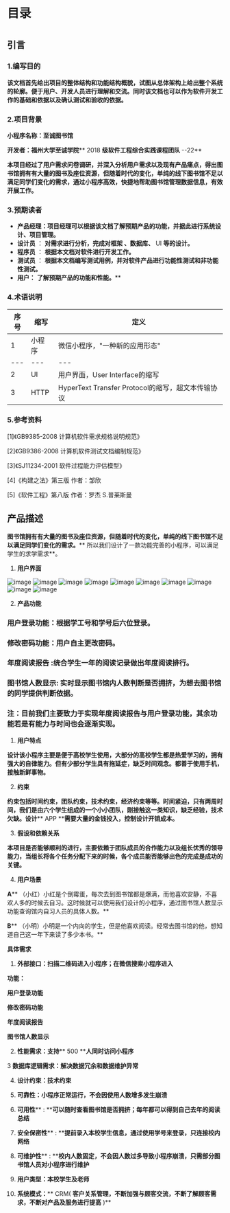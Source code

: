 # 目录

#


## 引言

###



### 1.编写目的

**该文档首先给出项目的整体结构和功能结构概貌，试图从总体架构上给出整个系统的轮廓。便于用户、开发人员进行理解和交流。同时该文档也可以作为软件开发工作的基础和依据以及确认测试和验收的依据。**

###



### 2.项目背景

**小程序名称：至诚图书馆**

**开发者：福州大学至诚学院**** 2018 ****级软件工程综合实践课程团队**** --22**

**本项目经过了用户需求问卷调研，并深入分析用户需求以及现有产品痛点，得出图书馆拥有有大量的图书及座位资源，但随着时代的变化，单纯的线下图书馆不足以满足同学们变化的需求，通过小程序高效，快捷地帮助图书馆管理数据信息，有效开展工作。**

###



### 3.预期读者

- **产品经理：项目经理可以根据该文档了解预期产品的功能，并据此进行系统设计、项目管理。**
- **设计员** ： **对需求进行分析，完成对框架 、数据库、** UI **等的设计。**
- **程序员** ： **根据本文档对软件进行开发工作。**
- **测试员** ： **根据本文档编写测试用例，并对软件产品进行功能性测试和非功能性测试。**
- **用户：** **了解预期产品的功能和性能。****

### 4.术语说明

| **序号** | **缩写** | **定义** |
| --- | --- | --- |
| 1 | 小程序 | 微信小程序，&quot;一种新的应用形态&quot; |
| --- | --- | --- |
| 2 | UI | 用户界面，User Interface的缩写 |
| 3 | HTTP | HyperText Transfer Protocol的缩写，超文本传输协议 |

###


### 5.参考资料

[1]《GB9385-2008 计算机软件需求规格说明规范》

[2]《GB9386-2008 计算机软件测试文档编制规范》

[3]《SJ11234-2001 软件过程能力评估模型》

[4]《构建之法》第三版 作者：邹欣

[5]《软件工程》第八版 作者：罗杰 S.普莱斯曼

##


## 产品描述

**图书馆拥有有大量的图书及座位资源，但随着时代的变化，单纯的线下图书馆不足以满足同学们变化的需求。**** 所以我们设计了一款功能完善的小程序，可以满足学生的求学需求**。

1. **用户界面**

![image](https://user-images.githubusercontent.com/45099270/116583808-504f1980-a949-11eb-825f-825457246427.png)
![image](https://user-images.githubusercontent.com/45099270/116583832-5513cd80-a949-11eb-8c63-19fc43fd0893.png)
![image](https://user-images.githubusercontent.com/45099270/116584266-c0f63600-a949-11eb-9591-dc06a068b1c0.png)
![image](https://user-images.githubusercontent.com/45099270/116584279-c3589000-a949-11eb-8597-ec9015796ec1.png)
![image](https://user-images.githubusercontent.com/45099270/116584289-c5baea00-a949-11eb-97d2-86cdb64a3640.png)
![image](https://user-images.githubusercontent.com/45099270/116584297-c81d4400-a949-11eb-96fa-51dfb9ddf29d.png)
![image](https://user-images.githubusercontent.com/45099270/116584311-cb183480-a949-11eb-8505-3b2a0e4bcec2.png)
![image](https://user-images.githubusercontent.com/45099270/116584320-cd7a8e80-a949-11eb-8c53-cbb9226b0c48.png)
![image](https://user-images.githubusercontent.com/45099270/116584333-d0757f00-a949-11eb-9dc3-5e9cd966123d.png)
![image](https://user-images.githubusercontent.com/45099270/116584345-d3706f80-a949-11eb-9062-5ab572b2298e.png)


2. **产品功能**

### 用户登录功能：根据学工号和学号后六位登录。

###


### 修改密码功能：用户自主更改密码。

### **年度阅读报告** :统合学生一年的阅读记录做出年度阅读排行。

### 图书馆人数显示: **实时显示图书馆内人数判断是否拥挤，为想去图书馆的同学提供判断依据。**

###


### 注：目前我们主要致力于实现年度阅读报告与用户登录功能，其余功能若是有能力与时间也会逐渐实现。

1. **用户特点**

**设计该小程序主要是便于高校学生使用，大部分的高校学生都是热爱学习的，拥有强大的自律能力。但有少部分学生具有拖延症，缺乏时间观念。都善于使用手机，接触新鲜事物。**

2. **约束**

**约束包括时间约束，团队约束，技术约束，经济约束等等。时间紧迫，只有两周时间，我们是由六个学生组成的一个小小团队，刚接触这一类知识，缺乏经验，技术欠缺。设计**** APP ****需要大量的金钱投入，控制设计开销成本。**

3. **假设和依赖关系**

**本项目是否能够顺利的进行，主要依赖于团队成员的合作能力以及组长优秀的领导能力，当组长将各个任务分配下来的时候，各个成员能否能够出色的完成是成功的关键。**

4. **用户场景**

**A**** （小红）小红是个倒霉蛋，每次去到图书馆都是爆满，而他喜欢安静，不喜欢人多的时候去自习。这时候就可以使用我们设计的小程序，通过图书馆人数显示功能查询馆内自习人员的具体人数。**

**B**** （小明）小明是一个内向的学生，但是他喜欢阅读。经常去图书馆的他，想知道自己这一年下来读了多少本书。**

**具体需求**

1. **外部接口：扫描二维码进入小程序；在微信搜索小程序进入**

**功能：**

**用户登录功能**

**修改密码功能**

**年度阅读报告**

**图书馆人数显示**

2. **性能需求：支持**** 500 ****人同时访问小程序**

3 **数据库逻辑需求：解决数据冗余和数据维护异常**

4. **设计约束：技术约束**

5. **可靠性：小程序正常运行，不会因使用人数增多发生崩溃**

6. **可用性**** : ****可以随时查看图书馆是否拥挤；每年都可以得到自己去年的阅读总结**

7. **安全保密性**** : ****提前录入本校学生信息，通过使用学号来登录，只连接校内网络**

8. **可维护性**** : ****校内人数固定，不会因人数过多导致小程序崩溃，只需部分图书馆人员对小程序进行维护**

9. **用户类型：本校学生及老师**

10. **系统模式：**** CRM( ****客户关系管理，不断加强与顾客交流，不断了解顾客需求，不断对产品及服务进行提高**** )**

